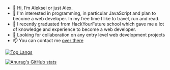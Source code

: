 - 👋 Hi, I’m Aleksei or just Alex.
- 👀 I'm interested in programming, in particular JavaScript and plan to become a web developer. In my free time I like to travel, run and read.
- 🌱 I recently graduated from HackYourFuture school which gave me a lot of knowledge and experience to become a web developer.
- 💞️ Looking for collaboration on any entry level web development projects
- 📫 You can contact me [over there](https://www.linkedin.com/in/ackudryavcev/)



[![Top Langs](https://github-readme-stats.vercel.app/api/top-langs/?username=ackudryavcev)](https://github.com/anuraghazra/github-readme-stats)

[![Anurag's GitHub stats](https://github-readme-stats.vercel.app/api?username=ackudryavcev)](https://github.com/anuraghazra/github-readme-stats)

<!---
ackudryavcev/ackudryavcev is a ✨ special ✨ repository because its `README.md` (this file) appears on your GitHub profile.
You can click the Preview link to take a look at your changes.
--->
